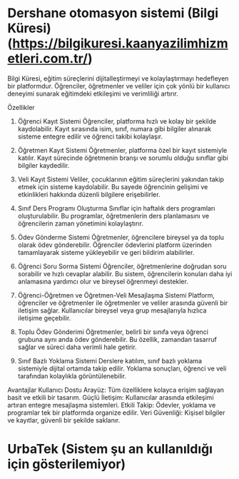 # Dershane otomasyon sistemi (Bilgi Küresi) (https://bilgikuresi.kaanyazilimhizmetleri.com.tr/)
Bilgi Küresi, eğitim süreçlerini dijitalleştirmeyi ve kolaylaştırmayı hedefleyen bir platformdur. Öğrenciler, öğretmenler ve veliler için çok yönlü bir kullanıcı deneyimi sunarak eğitimdeki etkileşimi ve verimliliği artırır.

Özellikler
1. Öğrenci Kayıt Sistemi
Öğrenciler, platforma hızlı ve kolay bir şekilde kaydolabilir. Kayıt sırasında isim, sınıf, numara gibi bilgiler alınarak sisteme entegre edilir ve öğrenci takibi kolaylaşır.

2. Öğretmen Kayıt Sistemi
Öğretmenler, platforma özel bir kayıt sistemiyle katılır. Kayıt sürecinde öğretmenin branşı ve sorumlu olduğu sınıflar gibi bilgiler kaydedilir.

3. Veli Kayıt Sistemi
Veliler, çocuklarının eğitim süreçlerini yakından takip etmek için sisteme kaydolabilir. Bu sayede öğrencinin gelişimi ve etkinlikleri hakkında düzenli bilgilere erişebilirler.

4. Sınıf Ders Programı Oluşturma
Sınıflar için haftalık ders programları oluşturulabilir. Bu programlar, öğretmenlerin ders planlamasını ve öğrencilerin zaman yönetimini kolaylaştırır.

5. Ödev Gönderme Sistemi
Öğretmenler, öğrencilere bireysel ya da toplu olarak ödev gönderebilir. Öğrenciler ödevlerini platform üzerinden tamamlayarak sisteme yükleyebilir ve geri bildirim alabilirler.

6. Öğrenci Soru Sorma Sistemi
Öğrenciler, öğretmenlerine doğrudan soru sorabilir ve hızlı cevaplar alabilir. Bu sistem, öğrencilerin konuları daha iyi anlamasına yardımcı olur ve bireysel öğrenmeyi destekler.

7. Öğrenci-Öğretmen ve Öğretmen-Veli Mesajlaşma Sistemi
Platform, öğrenciler ve öğretmenler ile öğretmenler ve veliler arasında güvenli bir iletişim sağlar. Kullanıcılar bireysel veya grup mesajlarıyla hızlıca iletişime geçebilir.

8. Toplu Ödev Gönderimi
Öğretmenler, belirli bir sınıfa veya öğrenci grubuna aynı anda ödev gönderebilir. Bu özellik, zamandan tasarruf sağlar ve süreci daha verimli hale getirir.

9. Sınıf Bazlı Yoklama Sistemi
Derslere katılım, sınıf bazlı yoklama sistemiyle dijital ortamda takip edilir. Yoklama sonuçları, öğrenci ve veli tarafından kolaylıkla görüntülenebilir.

Avantajlar
Kullanıcı Dostu Arayüz: Tüm özelliklere kolayca erişim sağlayan basit ve etkili bir tasarım.
Güçlü İletişim: Kullanıcılar arasında etkileşimi artıran entegre mesajlaşma sistemleri.
Etkili Takip: Ödevler, yoklama ve programlar tek bir platformda organize edilir.
Veri Güvenliği: Kişisel bilgiler ve kayıtlar, güvenli bir şekilde saklanır.

# UrbaTek (Sistem şu an kullanıldığı için gösterilemiyor)

